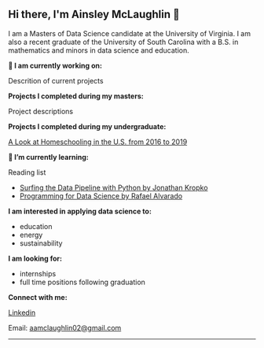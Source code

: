 ## Hi there, I'm Ainsley McLaughlin 👋

I am a Masters of Data Science candidate at the University of Virginia. I am also a recent graduate of the University of South Carolina with a B.S. in mathematics and minors in data science and education. 

**🔭 I am currently working on:**

Descrition of current projects

**Projects I completed during my masters:**

Project descriptions

**Projects I completed during my undergraduate:**

[A Look at Homeschooling in the U.S. from 2016 to 2019](https://public.tableau.com/app/profile/ainsley.mclaughlin/viz/ALookatHomeschoolingintheU_S___2016vs2019/Proj)

**🌱 I’m currently learning:**

Reading list
- [Surfing the Data Pipeline with Python by Jonathan Kropko](https://jkropko.github.io/surfing-the-data-pipeline/intro.html)
- [Programming for Data Science by Rafael Alvarado](https://ontoligent.github.io/DS5100-book/)
  
**I am interested in applying data science to:**
- education
- energy
- sustainability
  
**I am looking for:**
  - internships
  - full time positions following graduation
    
**Connect with me:**

[Linkedin](https://www.linkedin.com/in/ainsley-mclaughlin/)

Email: aamclaughlin02@gmail.com


<!--
**AinsleyM02/AinsleyM02** is a ✨ _special_ ✨ repository because its `README.md` (this file) appears on your GitHub profile.

Here are some ideas to get you started:

- 🔭 I’m currently working on ...
- 🌱 I’m currently learning ...
- 👯 I’m looking to collaborate on ...
- 🤔 I’m looking for help with ...
- 💬 Ask me about ...
- 📫 How to reach me: ...
- 😄 Pronouns: ...
- ⚡ Fun fact: ...
-->

-----
